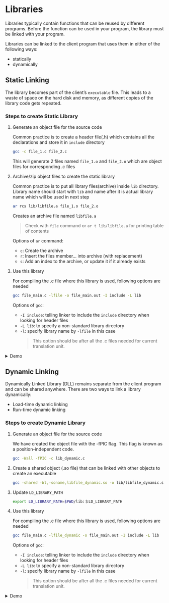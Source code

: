 # Libraries
Libraries typically contain functions that can be reused by different programs. Before the function can be used in your program, the library must be linked with your program.

Libraries can be linked to the client program that uses them in either of the following ways:
- statically
- dynamically

## Static Linking

The library becomes part of the client’s `executable` file. This leads to a waste of space on the hard disk and memory, as different copies of the library code gets repeated.

### Steps to create Static Library

1. Generate an object file for the source code
   
   Common practice is to create a header file(.h) which contains all the
   declarations and store it in `include` directory

    ``` bash
    gcc -c file_1.c file_2.c
    ```
    
    This will generate 2 files named `file_1.o` and `file_2.o` which are object files for corresponding .c files

2. Archive/zip object files to create the static library

    Common practice is to put all library files(archive) inside `lib`
    directory. Library name should start with `lib` and name after it is actual
    library name which will be used in next step

    ``` bash
    ar rcs lib/libfile.a file_1.o file_2.o
    ```
    
    Creates an archive file named `libfile.a`
    > Check with `file` command or `ar t lib/libfile.a` for printing table of contents

    Options of `ar` command:
    - `c`: Create the archive
    - `r`: Insert the files member... into archive (with replacement)
    - `s`: Add an index to the archive, or update it if it already exists

3. Use this library
   
   For compiling the .c file where this library is used, following options are needed
   ``` bash
   gcc file_main.c -lfile -o file_main.out -I include -L lib
   ```
   
   Options of `gcc`:
   - `-I include`: telling linker to include the `include` directory when looking for header files
   - `-L lib`: to specify a non-standard library directory
   - `-l`: specify library name by `-lfile` in this case
     > This option should be after all the .c files needed for current translation unit.
<details>
<summary>Demo</summary>

``` console
[rishav@rishav-MS-7D48] ➜ day14_library (! master) gcc -c file_1.c file_2.c 
[rishav@rishav-MS-7D48] ➜ day14_library (! master) ls
include  lib  file_1.c  file_1.o  file_2.c  file_2.o  file_main.c
[rishav@rishav-MS-7D48] ➜ day14_library (! master) ar rcs lib/libfile.a file_1.o file_2.o 
[rishav@rishav-MS-7D48] ➜ day14_library (! master) file lib/libfile.a 
lib/libfile.a: current ar archive
[rishav@rishav-MS-7D48] ➜ day14_library (! master) ar t lib/libfile.a
file_1.o
file_2.o
[rishav@rishav-MS-7D48] ➜ day14_library (! master) gcc file_main.c -o file_main.out
file_main.c:1:10: fatal error: file_header.h: No such file or directory
    1 | #include "file_header.h"
      |          ^~~~~~~~~~~~~~~
compilation terminated.
[rishav@rishav-MS-7D48] [1] ➜ day14_library (! master) gcc file_main.c -o file_main.out -I include 
/usr/bin/ld: /tmp/ccWWF8Xe.o: in function `main':
file_main.c:(.text+0x25): undefined reference to `addNum'
collect2: error: ld returned 1 exit status
[rishav@rishav-MS-7D48] [1] ➜ day14_library (! master) gcc file_main.c -o file_main.out -I include -L lib 
/usr/bin/ld: /tmp/ccDwPfLA.o: in function `main':
file_main.c:(.text+0x25): undefined reference to `addNum'
collect2: error: ld returned 1 exit status
[rishav@rishav-MS-7D48] [1] ➜ day14_library (! master) gcc file_main.c -lfile -o file_main.out -I include -L lib
[rishav@rishav-MS-7D48] ➜ day14_library (! master) gcc file_main.c -llibfile -o file_main.out -I include -L lib
/usr/bin/ld: cannot find -llibfile: No such file or directory
/usr/bin/ld: note to link with lib/libfile.a use -l:libfile.a or rename it to liblibfile.a
collect2: error: ld returned 1 exit status
[rishav@rishav-MS-7D48] [1] ➜ day14_library (! master) gcc file_main.c -lfile -o file_main.out -I include -L lib 
[rishav@rishav-MS-7D48] ➜ day14_library (! master) ./file_main.out 
[rishav@rishav-MS-7D48] [15] ➜ day14_library (! master)
[rishav@rishav-MS-7D48] ➜ day14_library (U master) readelf -a file_main.out | grep Shared
 0x0000000000000001 (NEEDED)             Shared library: [libc.so.6]

[rishav@rishav-MS-7D48] ➜ day14_library (U master) gcc file_main.c -lfile -o file_main.out -I include -L lib -static
[rishav@rishav-MS-7D48] ➜ day14_library (U master) readelf -a file_main.out | grep Shared                           
[rishav@rishav-MS-7D48] [1] ➜ day14_library (U master) ./file_main.out
[rishav@rishav-MS-7D48] [15] ➜ day14_library (U master) ll
Permissions Size User   Date Modified Name
drwxrwxr-x     - rishav 20 Feb 12:30  include/
drwxrwxr-x     - rishav 20 Feb 12:32  lib/
.rw-rw-r--    57 rishav 20 Feb 12:29  file_1.c
.rw-rw-r--  1.2k rishav 20 Feb 12:32  file_1.o
.rw-rw-r--    57 rishav 20 Feb 12:29  file_2.c
.rw-rw-r--  1.2k rishav 20 Feb 12:32  file_2.o
.rw-rw-r--    87 rishav 20 Feb 12:31  file_main.c
.rwxrwxr-x  817k rishav 20 Feb 14:48  file_main.out*
[rishav@rishav-MS-7D48] ➜ day14_library (U master) 
```
</details>

## Dynamic Linking

Dynamically Linked Library (DLL) remains separate from the client program and can be shared anywhere. There are two ways to link a library dynamically:

- Load-time dynamic linking
- Run-time dynamic linking

### Steps to create Dynamic Library

1. Generate an object file for the source code
   
   We have created the object file with the -fPIC flag. This flag is known as a position-independent code.

    ```bash
    gcc -Wall -fPIC -c lib_dynamic.c
    ```

2. Create a shared object (.so file) that can be linked with other objects to create an executable
   
   ```bash
   gcc -shared -Wl,-soname,libfile_dynamic.so -o lib/libfile_dynamic.so file_1.o file_2.o
   ```

3. Update `LD_LIBRARY_PATH`
   
   ```bash
   export LD_LIBRARY_PATH=$PWD/lib:＄LD_LIBRARY_PATH
   ```

4. Use this library
   
   For compiling the .c file where this library is used, following options are needed
   ``` bash
   gcc file_main.c -lfile_dynamic -o file_main.out -I include -L lib
   ```
   
   Options of `gcc`:
   - `-I include`: telling linker to include the `include` directory when looking for header files
   - `-L lib`: to specify a non-standard library directory
   - `-l`: specify library name by `-lfile` in this case
     > This option should be after all the .c files needed for current translation unit.

<details>
<summary>Demo</summary>

```console
[rishav@rishav-MS-7D48] ➜ day14_library (U! master) gcc -Wall -fPIC -c file_1.c file_2.c
[rishav@rishav-MS-7D48] ➜ day14_library (U! master) gcc -shared -Wl,-soname,libfile_dynamic.so -o lib/libfile_dynamic.so file_1.o file_2.o
[rishav@rishav-MS-7D48] ➜ day14_library (U! master) gcc -shared -Wl,-soname,libfile_dynamic.so -o lib/libfile_dynamic.so file_1.o file_2.o
[rishav@rishav-MS-7D48] ➜ day14_library (U! master) file lib/libfile_dynamic.so
lib/libfile_dynamic.so: ELF 64-bit LSB shared object, x86-64, version 1 (SYSV), dynamically linked, BuildID[sha1]=099ca326dda3becbdf9dd70461d3e35858050b10, not stripped
[rishav@rishav-MS-7D48] ➜ day14_library (U! master) gcc file_main.c -lfile_dynamic -o file_main.out -I include -L lib 
[rishav@rishav-MS-7D48] ➜ day14_library (U! master) ./file_main.out 
./file_main.out: error while loading shared libraries: libfile_dynamic.so: cannot open shared object file: No such file or directory
[rishav@rishav-MS-7D48] [127] ➜ day14_library (U! master) export LD_LIBRARY_PATH=$PWD/lib:＄LD_LIBRARY_PATH
[rishav@rishav-MS-7D48] ➜ day14_library (U! master) gcc file_main.c -lfile_dynamic -o file_main.out -I include -L lib
[rishav@rishav-MS-7D48] ➜ day14_library (U! master) ./file_main.out                                                  
[rishav@rishav-MS-7D48] [15] ➜ day14_library (U! master) ll
Permissions Size User   Date Modified Name
drwxrwxr-x     - rishav 20 Feb 12:30  include/
drwxrwxr-x     - rishav 20 Feb 15:11  lib/
.rw-rw-r--    57 rishav 20 Feb 12:29  file_1.c
.rw-rw-r--  1.2k rishav 20 Feb 15:08  file_1.o
.rw-rw-r--    57 rishav 20 Feb 12:29  file_2.c
.rw-rw-r--  1.2k rishav 20 Feb 15:08  file_2.o
.rw-rw-r--    87 rishav 20 Feb 12:31  file_main.c
.rwxrwxr-x   16k rishav 20 Feb 15:21  file_main.out*
.rw-rw-r--  1.8k rishav 20 Feb 14:52  typescript
[rishav@rishav-MS-7D48] ➜ day14_library (U! master) 
```
</details>
